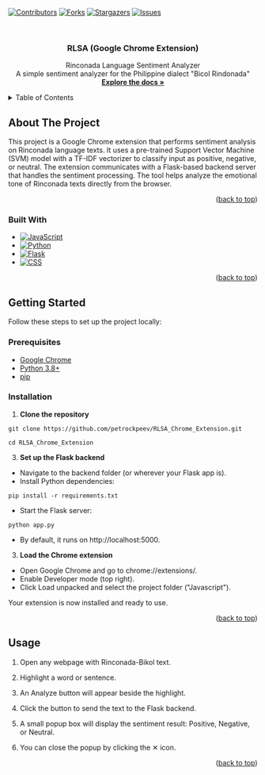 <a id="readme-top"></a>

[![Contributors][contributors-shield]][contributors-url]
[![Forks][forks-shield]][forks-url]
[![Stargazers][stars-shield]][stars-url]
[![Issues][issues-shield]][issues-url]

<br />
<div align="center">
  <a href="https://github.com/petrockpeev/RLSA_Chrome_Extension">
  </a>

<h3 align="center">RLSA (Google Chrome Extension)</h3>

  <p align="center">
    Rinconada Language Sentiment Analyzer
    <br />
    A simple sentiment analyzer for the Philippine dialect "Bicol Rindonada" 
    <br />
    <a href="https://github.com/petrockpeev/RLSA_Chrome_Extension"><strong>Explore the docs »</strong></a>
    <br />
  </p>
</div>


<!-- TABLE OF CONTENTS -->
<details>
  <summary>Table of Contents</summary>
  <ol>
    <li>
      <a href="#about-the-project">About The Project</a>
      <ul>
        <li><a href="#built-with">Built With</a></li>
      </ul>
    </li>
    <li>
      <a href="#getting-started">Getting Started</a>
      <ul>
        <li><a href="#prerequisites">Prerequisites</a></li>
        <li><a href="#installation">Installation</a></li>
      </ul>
    </li>
    <li><a href="#usage">Usage</a></li>
  </ol>
</details>



<!-- ABOUT THE PROJECT -->
## About The Project

This project is a Google Chrome extension that performs sentiment analysis on Rinconada language texts. It uses a pre-trained Support Vector Machine (SVM) model with a TF-IDF vectorizer to classify input as positive, negative, or neutral. The extension communicates with a Flask-based backend server that handles the sentiment processing. The tool helps analyze the emotional tone of Rinconada texts directly from the browser.

<p align="right">(<a href="#readme-top">back to top</a>)</p>



### Built With

* [![JavaScript][JavaScript.com]][JavaScript-url]
* [![Python][python.org]][python-url]
* [![Flask][Flask.com]][Flask-url]
* [![CSS][CSS.org]][CSS-url]

<p align="right">(<a href="#readme-top">back to top</a>)</p>



<!-- GETTING STARTED -->
## Getting Started

Follow these steps to set up the project locally:

### Prerequisites

- [Google Chrome](https://www.google.com/chrome/)  
- [Python 3.8+](https://www.python.org/downloads/)  
- [pip](https://pip.pypa.io/en/stable/)

### Installation

1. **Clone the repository**

```
git clone https://github.com/petrockpeev/RLSA_Chrome_Extension.git
```
```
cd RLSA_Chrome_Extension
```

3. **Set up the Flask backend**

- Navigate to the backend folder (or wherever your Flask app is).
- Install Python dependencies:
```
pip install -r requirements.txt
```
- Start the Flask server:
```
python app.py
```
- By default, it runs on http://localhost:5000.

3. **Load the Chrome extension**
- Open Google Chrome and go to chrome://extensions/.
- Enable Developer mode (top right).
- Click Load unpacked and select the project folder ("Javascript").

Your extension is now installed and ready to use.

<p align="right">(<a href="#readme-top">back to top</a>)</p> 



<!-- USAGE EXAMPLES -->
## Usage
1. Open any webpage with Rinconada-Bikol text.

2. Highlight a word or sentence.

3. An Analyze button will appear beside the highlight.

4. Click the button to send the text to the Flask backend.

5. A small popup box will display the sentiment result: Positive, Negative, or Neutral.

6. You can close the popup by clicking the ✕ icon.

<p align="right">(<a href="#readme-top">back to top</a>)</p>



<!-- MARKDOWN LINKS & IMAGES -->
[contributors-shield]: https://img.shields.io/github/contributors/petrockpeev/RLSA_Chrome_Extension.svg?style=for-the-badge
[contributors-url]: https://github.com/petrockpeev/RLSA_Chrome_Extension/graphs/contributors
[forks-shield]: https://img.shields.io/github/forks/petrockpeev/RLSA_Chrome_Extension.svg?style=for-the-badge
[forks-url]: https://github.com/petrockpeev/RLSA_Chrome_Extension/network/members
[stars-shield]: https://img.shields.io/github/stars/petrockpeev/RLSA_Chrome_Extension.svg?style=for-the-badge
[stars-url]: https://github.com/petrockpeev/RLSA_Chrome_Extension/stargazers
[issues-shield]: https://img.shields.io/github/issues/petrockpeev/RLSA_Chrome_Extension.svg?style=for-the-badge
[issues-url]: https://github.com/petrockpeev/RLSA_Chrome_Extension/issues
[JavaScript.com]: https://shields.io/badge/JavaScript-F7DF1E?logo=JavaScript&logoColor=000&style=flat-square
[JavaScript-url]: https://www.javascript.com
[python.org]: https://img.shields.io/badge/python-3670A0?style=for-the-badge&logo=python&logoColor=white
[python-url]: https://www.python.org
[Flask.com]: https://img.shields.io/badge/Flask-000000?style=for-the-badge&logo=Flask&logoColor=white
[Flask-url]: https://flask.palletsprojects.com/en/stable
[CSS.org]: https://img.shields.io/badge/Style-CSS3-blue?style=for-the-badge&logo=css3&logoColor=white
[CSS-url]: https://www.w3.org/Style/CSS/Overview.en.html
